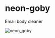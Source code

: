 # neon-goby

Email body cleaner

![neon_goby](https://user-images.githubusercontent.com/7908951/74209960-cfb0e880-4cc4-11ea-842a-6abb6e0b11ac.png)
